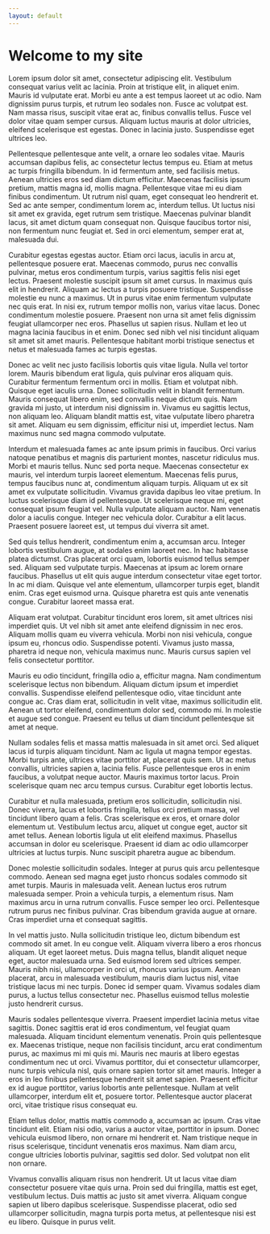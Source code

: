 ```yaml
---
layout: default
---
```


# Welcome to my site

Lorem ipsum dolor sit amet, consectetur adipiscing elit. Vestibulum consequat varius velit ac lacinia. Proin at tristique elit, in aliquet enim. Mauris id vulputate erat. Morbi eu ante a est tempus laoreet ut ac odio. Nam dignissim purus turpis, et rutrum leo sodales non. Fusce ac volutpat est. Nam massa risus, suscipit vitae erat ac, finibus convallis tellus. Fusce vel dolor vitae quam semper cursus. Aliquam luctus mauris at dolor ultricies, eleifend scelerisque est egestas. Donec in lacinia justo. Suspendisse eget ultrices leo.

Pellentesque pellentesque ante velit, a ornare leo sodales vitae. Mauris accumsan dapibus felis, ac consectetur lectus tempus eu. Etiam at metus ac turpis fringilla bibendum. In id fermentum ante, sed facilisis metus. Aenean ultricies eros sed diam dictum efficitur. Maecenas facilisis ipsum pretium, mattis magna id, mollis magna. Pellentesque vitae mi eu diam finibus condimentum. Ut rutrum nisl quam, eget consequat leo hendrerit et. Sed ac ante semper, condimentum lorem ac, interdum tellus. Ut luctus nisi sit amet ex gravida, eget rutrum sem tristique. Maecenas pulvinar blandit lacus, sit amet dictum quam consequat non. Quisque faucibus tortor nisi, non fermentum nunc feugiat et. Sed in orci elementum, semper erat at, malesuada dui.

Curabitur egestas egestas auctor. Etiam orci lacus, iaculis in arcu at, pellentesque posuere erat. Maecenas commodo, purus nec convallis pulvinar, metus eros condimentum turpis, varius sagittis felis nisi eget lectus. Praesent molestie suscipit ipsum sit amet cursus. In maximus quis elit in hendrerit. Aliquam ac lectus a turpis posuere tristique. Suspendisse molestie eu nunc a maximus. Ut in purus vitae enim fermentum vulputate nec quis erat. In nisi ex, rutrum tempor mollis non, varius vitae lacus. Donec condimentum molestie posuere. Praesent non urna sit amet felis dignissim feugiat ullamcorper nec eros. Phasellus ut sapien risus. Nullam et leo ut magna lacinia faucibus in et enim. Donec sed nibh vel nisi tincidunt aliquam sit amet sit amet mauris. Pellentesque habitant morbi tristique senectus et netus et malesuada fames ac turpis egestas.

Donec ac velit nec justo facilisis lobortis quis vitae ligula. Nulla vel tortor lorem. Mauris bibendum erat ligula, quis pulvinar eros aliquam quis. Curabitur fermentum fermentum orci in mollis. Etiam et volutpat nibh. Quisque eget iaculis urna. Donec sollicitudin velit in blandit fermentum. Mauris consequat libero enim, sed convallis neque dictum quis. Nam gravida mi justo, ut interdum nisi dignissim in. Vivamus eu sagittis lectus, non aliquam leo. Aliquam blandit mattis est, vitae vulputate libero pharetra sit amet. Aliquam eu sem dignissim, efficitur nisi ut, imperdiet lectus. Nam maximus nunc sed magna commodo vulputate.

Interdum et malesuada fames ac ante ipsum primis in faucibus. Orci varius natoque penatibus et magnis dis parturient montes, nascetur ridiculus mus. Morbi et mauris tellus. Nunc sed porta neque. Maecenas consectetur ex mauris, vel interdum turpis laoreet elementum. Maecenas felis purus, tempus faucibus nunc at, condimentum aliquam turpis. Aliquam ut ex sit amet ex vulputate sollicitudin. Vivamus gravida dapibus leo vitae pretium. In luctus scelerisque diam id pellentesque. Ut scelerisque neque mi, eget consequat ipsum feugiat vel. Nulla vulputate aliquam auctor. Nam venenatis dolor a iaculis congue. Integer nec vehicula dolor. Curabitur a elit lacus. Praesent posuere laoreet est, ut tempus dui viverra sit amet.

Sed quis tellus hendrerit, condimentum enim a, accumsan arcu. Integer lobortis vestibulum augue, at sodales enim laoreet nec. In hac habitasse platea dictumst. Cras placerat orci quam, lobortis euismod tellus semper sed. Aliquam sed vulputate turpis. Maecenas at ipsum ac lorem ornare faucibus. Phasellus ut elit quis augue interdum consectetur vitae eget tortor. In ac mi diam. Quisque vel ante elementum, ullamcorper turpis eget, blandit enim. Cras eget euismod urna. Quisque pharetra est quis ante venenatis congue. Curabitur laoreet massa erat.

Aliquam erat volutpat. Curabitur tincidunt eros lorem, sit amet ultrices nisi imperdiet quis. Ut vel nibh sit amet ante eleifend dignissim in nec eros. Aliquam mollis quam eu viverra vehicula. Morbi non nisi vehicula, congue ipsum eu, rhoncus odio. Suspendisse potenti. Vivamus justo massa, pharetra id neque non, vehicula maximus nunc. Mauris cursus sapien vel felis consectetur porttitor.

Mauris eu odio tincidunt, fringilla odio a, efficitur magna. Nam condimentum scelerisque lectus non bibendum. Aliquam dictum ipsum et imperdiet convallis. Suspendisse eleifend pellentesque odio, vitae tincidunt ante congue ac. Cras diam erat, sollicitudin in velit vitae, maximus sollicitudin elit. Aenean ut tortor eleifend, condimentum dolor sed, commodo mi. In molestie et augue sed congue. Praesent eu tellus ut diam tincidunt pellentesque sit amet at neque.

Nullam sodales felis et massa mattis malesuada in sit amet orci. Sed aliquet lacus id turpis aliquam tincidunt. Nam ac ligula ut magna tempor egestas. Morbi turpis ante, ultrices vitae porttitor at, placerat quis sem. Ut ac metus convallis, ultricies sapien a, lacinia felis. Fusce pellentesque eros in enim faucibus, a volutpat neque auctor. Mauris maximus tortor lacus. Proin scelerisque quam nec arcu tempus cursus. Curabitur eget lobortis lectus.

Curabitur et nulla malesuada, pretium eros sollicitudin, sollicitudin nisi. Donec viverra, lacus et lobortis fringilla, tellus orci pretium massa, vel tincidunt libero quam a felis. Cras scelerisque ex eros, et ornare dolor elementum ut. Vestibulum lectus arcu, aliquet ut congue eget, auctor sit amet tellus. Aenean lobortis ligula ut elit eleifend maximus. Phasellus accumsan in dolor eu scelerisque. Praesent id diam ac odio ullamcorper ultricies at luctus turpis. Nunc suscipit pharetra augue ac bibendum.

Donec molestie sollicitudin sodales. Integer at purus quis arcu pellentesque commodo. Aenean sed magna eget justo rhoncus sodales commodo sit amet turpis. Mauris in malesuada velit. Aenean luctus eros rutrum malesuada semper. Proin a vehicula turpis, a elementum risus. Nam maximus arcu in urna rutrum convallis. Fusce semper leo orci. Pellentesque rutrum purus nec finibus pulvinar. Cras bibendum gravida augue at ornare. Cras imperdiet urna et consequat sagittis.

In vel mattis justo. Nulla sollicitudin tristique leo, dictum bibendum est commodo sit amet. In eu congue velit. Aliquam viverra libero a eros rhoncus aliquam. Ut eget laoreet metus. Duis magna tellus, blandit aliquet neque eget, auctor malesuada urna. Sed euismod lorem sed ultrices semper. Mauris nibh nisi, ullamcorper in orci ut, rhoncus varius ipsum. Aenean placerat, arcu in malesuada vestibulum, mauris diam luctus nisl, vitae tristique lacus mi nec turpis. Donec id semper quam. Vivamus sodales diam purus, a luctus tellus consectetur nec. Phasellus euismod tellus molestie justo hendrerit cursus.

Mauris sodales pellentesque viverra. Praesent imperdiet lacinia metus vitae sagittis. Donec sagittis erat id eros condimentum, vel feugiat quam malesuada. Aliquam tincidunt elementum venenatis. Proin quis pellentesque ex. Maecenas tristique, neque non facilisis tincidunt, arcu erat condimentum purus, ac maximus mi mi quis mi. Mauris nec mauris at libero egestas condimentum nec ut orci. Vivamus porttitor, dui et consectetur ullamcorper, nunc turpis vehicula nisl, quis ornare sapien tortor sit amet mauris. Integer a eros in leo finibus pellentesque hendrerit sit amet sapien. Praesent efficitur ex id augue porttitor, varius lobortis ante pellentesque. Nullam at velit ullamcorper, interdum elit et, posuere tortor. Pellentesque auctor placerat orci, vitae tristique risus consequat eu.

Etiam tellus dolor, mattis mattis commodo a, accumsan ac ipsum. Cras vitae tincidunt elit. Etiam nisi odio, varius a auctor vitae, porttitor in ipsum. Donec vehicula euismod libero, non ornare mi hendrerit et. Nam tristique neque in risus scelerisque, tincidunt venenatis eros maximus. Nam diam arcu, congue ultricies lobortis pulvinar, sagittis sed dolor. Sed volutpat non elit non ornare.

Vivamus convallis aliquam risus non hendrerit. Ut ut lacus vitae diam consectetur posuere vitae quis urna. Proin sed dui fringilla, mattis est eget, vestibulum lectus. Duis mattis ac justo sit amet viverra. Aliquam congue sapien ut libero dapibus scelerisque. Suspendisse placerat, odio sed ullamcorper sollicitudin, magna turpis porta metus, at pellentesque nisi est eu libero. Quisque in purus velit.